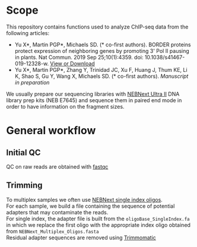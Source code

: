 # Scope

This repository contains functions used to analyze ChIP-seq data from the following articles:  

  - Yu X\*, Martin PGP\*, Michaels SD. (\* co-first authors). BORDER proteins protect expression of neighboring genes by promoting 3' Pol II pausing in plants. Nat Commun. 2019 Sep 25;10(1):4359. doi: 10.1038/s41467-019-12328-w. [View or Download](https://rdcu.be/cux4Z)  
  - Yu X\*, Martin PGP\*, Zhang Y, Trinidad JC, Xu F, Huang J, Thum KE, Li K, Shao S, Gu Y, Wang X, Michaels SD. (\* co-first authors). *Manuscript in preparation*  

We usually prepare our sequencing libraries with [NEBNext Ultra II](https://international.neb.com/products/e7645-nebnext-ultra-ii-dna-library-prep-kit-for-illumina) DNA library prep kits (NEB E7645) and sequence them in paired end mode in order to have information on the fragment sizes.

# General workflow

## Initial QC
QC on raw reads are obtained with [fastqc](https://www.bioinformatics.babraham.ac.uk/projects/fastqc/)

## Trimming
To multiplex samples we often use [NEBNext single index oligos](https://international.neb.com/tools-and-resources/selection-charts/nebnext-multiplex-oligos-selection-chart).  
For each sample, we build a file containing the sequence of potential adapters that may contaminate the reads.  
For single index, the adapter file is built from the `oligoBase_SingleIndex.fa` in which we replace the first oligo with the appropriate index oligo obtained from `NEBNext_Multiplex_Oligos.fasta`
<br/>
Residual adapter sequences are removed using [Trimmomatic](http://www.usadellab.org/cms/?page=trimmomatic)  


 



